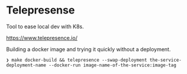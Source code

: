 # Telepresense

Tool to ease local dev with K8s.

https://www.telepresence.io/

Building a docker image and trying it quickly without a deployment.

```
❯ make docker-build && telepresence --swap-deployment the-service-deployment-name --docker-run image-name-of-the-service:image-tag
```
